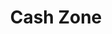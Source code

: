 ---
title: Cash Zone
slug: cash-zone
updated-on: '2024-05-30T13:44:31.749Z'
created-on: '2024-05-30T13:41:46.671Z'
published-on: '2024-05-30T13:54:32.469Z'
f_city-state-2:
- cms/city/troy-al.md
- cms/city/troy-mo.md
- cms/city/lewisville-tx.md
- cms/city/texarkana-tx.md
- cms/city/plano-tx.md
- cms/city/carrollton-tx.md
- cms/city/hurst-tx.md
f_locations:
- cms/payday-loan/cash-zone-8980.md
- cms/payday-loan/cash-zone-8981.md
- cms/payday-loan/cash-zone-8982.md
- cms/payday-loan/cash-zone-8983.md
- cms/payday-loan/cash-zone-8984.md
- cms/payday-loan/cash-zone-8985.md
- cms/payday-loan/cash-zone-8986.md
f_states:
- cms/state/alabama.md
- cms/state/missouri.md
- cms/state/texas.md
layout: '[company].html'
tags: company
---